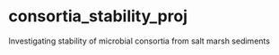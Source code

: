 # consortia_stability_proj
Investigating stability of microbial consortia from salt marsh sediments 
